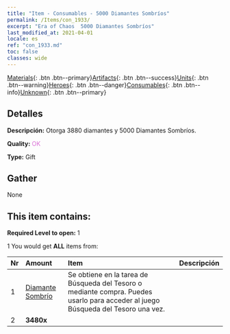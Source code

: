 ```yaml
---
title: "Item - Consumables - 5000 Diamantes Sombríos"
permalink: /Items/con_1933/
excerpt: "Era of Chaos  5000 Diamantes Sombríos"
last_modified_at: 2021-04-01
locale: es
ref: "con_1933.md"
toc: false
classes: wide
---
```

 [Materials](/es/Items/){: .btn .btn--primary}[Artifacts](/es/Items/Artifacts/){: .btn .btn--success}[Units](/es/Items/Units/){: .btn .btn--warning}[Heroes](/es/Items/Heroes/){: .btn .btn--danger}[Consumables](/es/Items/Consumables/){: .btn .btn--info}[Unknown](/es/Items/Unknown/){: .btn .btn--primary}

## Detalles
 **Descripción:** Otorga 3880 diamantes y 5000 Diamantes Sombríos.

 **Quality:** <span style="color: #DA70D6">OK</span>

 **Type:** Gift

## Gather

  None

## This item contains:

 **Required Level to open:** 1

 1 You would get **ALL** items  from:

  | Nr | Amount |     Item    | Descripción |
  |:---|:-------|:------------|:-----------:|
  | 1 | [Diamante Sombrío](/es/Items/con_554/) | Se obtiene en la tarea de Búsqueda del Tesoro o mediante compra. Puedes usarlo para acceder al juego Búsqueda del Tesoro una vez. | 
  | 2 |  **3480x** | <i class="fas fa-gem"/> |  | 
